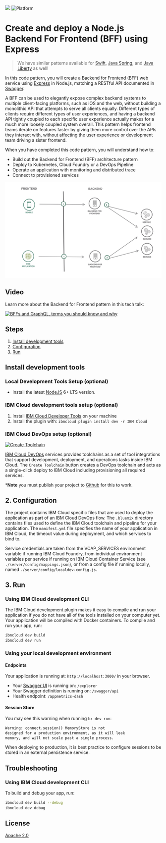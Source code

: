 [![](https://img.shields.io/badge/IBM%20Cloud-powered-blue.svg)](https://bluemix.net)
![Platform](https://img.shields.io/badge/platform-nodejs-lightgrey.svg?style=flat)

# Create and deploy a Node.js Backend For Frontend (BFF) using Express

> We have similar patterns available for [Swift](https://github.com/IBM/swift-backend-for-frontend), [Java Spring](https://github.com/IBM/spring-backend-for-frontend), and [Java Liberty](https://github.com/IBM/java-liberty-backend-for-frontend) as well!

In this code pattern, you will create a Backend for Frontend (BFF) web service using [Express](https://expressjs.com/) in Node.js, matching a RESTful API documented in [Swagger](http://swagger.io).

A BFF can be used to elegantly expose complex backend systems to multiple client-facing platforms, such as iOS and the web, without building a monolithic API that attempts to serve all clients equally. Different types of clients require different types of user experiences, and having a backend API tightly coupled to each specific user experience actually makes for a much more loosely coupled system overall. This pattern helps frontend teams iterate on features faster by giving them more control over the APIs they interact with, without affecting the user experience or development team driving a sister frontend.

When you have completed this code pattern, you will understand how to:

* Build out the Backend for Frontend (BFF) architecture pattern
* Deploy to Kubernetes, Cloud Foundry or a DevOps Pipeline
* Operate an application with monitoring and distributed trace
* Connect to provisioned services

![](doc/source/images/architecture.png)

## Video

Learn more about the Backend for Frontend pattern in this tech talk:

[![BFFs and GraphQL, terms you should know and why](https://img.youtube.com/vi/B5OdK21ZevI/maxresdefault.jpg)](https://www.youtube.com/watch?v=B5OdK21ZevI)

## Steps

1. [Install development tools](#1-install-development-tools)
1. [Configuration](#2-configuration)
1. [Run](#3-run)

## Install development tools

### Local Development Tools Setup (optional)

- Install the latest [NodeJS](https://nodejs.org/en/download/) 6+ LTS version.

### IBM Cloud development tools setup (optional)

1. Install [IBM Cloud Developer Tools](https://console.bluemix.net/docs/cli/idt/setting_up_idt.html#add-cli) on your machine
2. Install the plugin with: `ibmcloud plugin install dev -r IBM Cloud`

### IBM Cloud DevOps setup (optional)

[![Create Toolchain](https://console.ng.bluemix.net/devops/graphics/create_toolchain_button.png)](https://console.ng.bluemix.net/devops/setup/deploy/)

[IBM Cloud DevOps](https://www.ibm.com/cloud-computing/bluemix/devops) services provides toolchains as a set of tool integrations that support development, deployment, and operations tasks inside IBM Cloud. The `Create Toolchain` button creates a DevOps toolchain and acts as a single-click deploy to IBM Cloud including provisioning all required services.

***Note** you must publish your project to [Github](https://github.com/) for this to work.

## 2. Configuration

The project contains IBM Cloud specific files that are used to deploy the application as part of an IBM Cloud DevOps flow. The `.bluemix` directory contains files used to define the IBM Cloud toolchain and pipeline for your application. The `manifest.yml` file specifies the name of your application in IBM Cloud, the timeout value during deployment, and which services to bind to.

Service credentials are taken from the VCAP_SERVICES environment variable if running IBM Cloud Foundry, from individual environment variables per service if running on IBM Cloud Container Service (see `./server/config/mappings.json`), or from a config file if running locally, named `./server/config/localdev-config.js`.

## 3. Run

### Using IBM Cloud development CLI

The IBM Cloud development plugin makes it easy to compile and run your application if you do not have all of the tools installed on your computer yet. Your application will be compiled with Docker containers. To compile and run your app, run:

```bash
ibmcloud dev build
ibmcloud dev run
```

### Using your local development environment

#### Endpoints

Your application is running at: `http://localhost:3000/` in your browser.

- Your [Swagger UI](http://swagger.io/swagger-ui/) is running on: `/explorer`
- Your Swagger definition is running on: `/swagger/api`
- Health endpoint: `/appmetrics-dash`

#### Session Store

You may see this warning when running `bx dev run`:
```
Warning: connect.session() MemoryStore is not
designed for a production environment, as it will leak
memory, and will not scale past a single process.
```
When deploying to production, it is best practice to configure sessions to be stored in an external persistence service.

## Troubleshooting

### Using IBM Cloud development CLI

To build and debug your app, run:

```bash
ibmcloud dev build --debug
ibmcloud dev debug
```

## License

[Apache 2.0](LICENSE)
